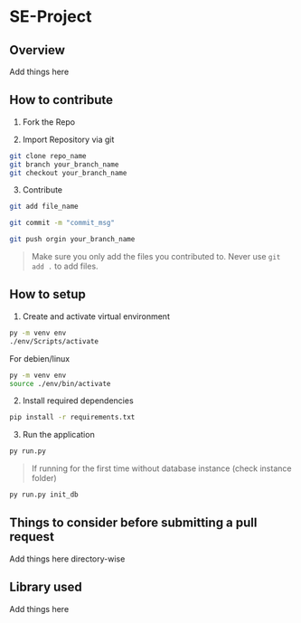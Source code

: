 # SE-Project 

## Overview

Add things here

## How to contribute

1. Fork the Repo

2. Import Repository via git

```bash
git clone repo_name
git branch your_branch_name
git checkout your_branch_name
```

3. Contribute

```bash
git add file_name
```

```bash
git commit -m "commit_msg"
```

```bash
git push orgin your_branch_name
```

> Make sure you only add the files you contributed to. Never use `git add .` to add files.

## How to setup

1. Create and activate virtual environment
```bash
py -m venv env
./env/Scripts/activate
```

For debien/linux

```bash
py -m venv env
source ./env/bin/activate
```

2. Install required dependencies
```bash
pip install -r requirements.txt
```

3. Run the application
```bash
py run.py
```

> If running for the first time without database instance (check instance folder)
```bash
py run.py init_db
```


## Things to consider before submitting a pull request

Add things here directory-wise

## Library used

Add things here